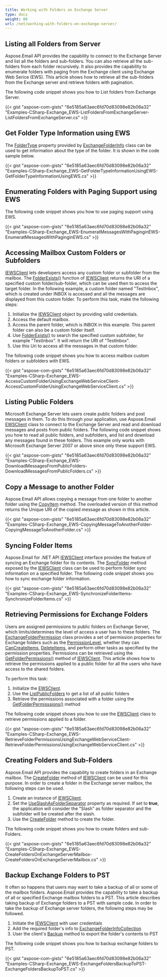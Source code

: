 ```yaml
---
title: Working with Folders on Exchange Server
type: docs
weight: 80
url: /net/working-with-folders-on-exchange-server/
---
```



## **Listing all Folders from Server**

Aspose.Email API provides the capability to connect to the Exchange Server and list all the folders and sub-folders. You can also retrieve all the sub-folders from each folder recursively. It also provides the capability to enumerate folders with paging from the Exchange client using Exchange Web Serice (EWS). This article shows how to retrieve all the sub-folders from the Exchange server and retrieve folders with pagination.

The following code snippet shows you how to List folders from Exchange Server.

{{< gist "aspose-com-gists" "6e5185a63aec6fd70d83098e82b06a32" "Examples-CSharp-Exchange_EWS-ListFoldersFromExchangeServer-ListFoldersFromExchangeServer.cs" >}}

## **Get Folder Type Information using EWS**

The [FolderType](https://reference.aspose.com/email/net/aspose.email.clients.exchange/exchangefolderinfo/foldertype/) property provided by [ExchangeFolderInfo](https://reference.aspose.com/email/net/aspose.email.clients.exchange/exchangefolderinfo/) class can be used to get information about the type of the folder. It is shown in the code sample below.

{{< gist "aspose-com-gists" "6e5185a63aec6fd70d83098e82b06a32" "Examples-CSharp-Exchange_EWS-GetFolderTypeInformationUsingEWS-GetFolderTypeInformationUsingEWS.cs" >}}

## **Enumerating Folders with Paging Support using EWS**

The following code snippet shows you how to use paging support using EWS.

{{< gist "aspose-com-gists" "6e5185a63aec6fd70d83098e82b06a32" "Examples-CSharp-Exchange_EWS-EnumeratMessagesWithPaginginEWS-EnumeratMessagesWithPaginginEWS.cs" >}}

## **Accessing Mailbox Custom Folders or Subfolders**

[IEWSClient](https://reference.aspose.com/email/net/aspose.email.clients.exchange.webservice/iewsclient/) lets developers access any custom folder or subfolder from the mailbox. The [FolderExists()](https://reference.aspose.com/email/net/aspose.email.clients.exchange.webservice/iewsclient/folderexists/#folderexists/) function of [IEWSClient](https://reference.aspose.com/email/net/aspose.email.clients.exchange.webservice/iewsclient/) returns the URI of a specified custom folder/sub-folder, which can be used then to access the target folder. In the following example, a custom folder named "TestInbox", which is created under INBOX is accessed and all the messages are displayed from this custom folder. To perform this task, make the following steps:

1. Initialize the [IEWSClient](https://reference.aspose.com/email/net/aspose.email.clients.exchange.webservice/iewsclient/) object by providing valid credentials.
1. Access the default mailbox.
1. Access the parent folder, which is INBOX in this example. This parent folder can also be a custom folder itself.
1. Use [FolderExists()](https://reference.aspose.com/email/net/aspose.email.clients.exchange.webservice/iewsclient/folderexists/#folderexists/) to search the specified custom subfolder, for example "TestInbox". It will return the URI of "TestInbox".
1. Use this Uri to access all the messages in that custom folder.

The following code snippet shows you how to access mailbox custom folders or subfolders with EWS.

{{< gist "aspose-com-gists" "6e5185a63aec6fd70d83098e82b06a32" "Examples-CSharp-Exchange_EWS-AccessCustomFolderUsingExchangeWebServiceClient-AccessCustomFolderUsingExchangeWebServiceClient.cs" >}}

## **Listing Public Folders**

Microsoft Exchange Server lets users create public folders and post messages in them. To do this through your application, use Aspose.Email [EWSClient](https://reference.aspose.com/email/net/aspose.email.clients.exchange.webservice/ewsclient/) class to connect to the Exchange Server and read and download messages and posts from public folders. The following code snippet shows you how to read all public folders, and subfolders, and list and download any messages found in these folders. This example only works with Microsoft Exchange Server 2007 or above since only these support EWS.

{{< gist "aspose-com-gists" "6e5185a63aec6fd70d83098e82b06a32" "Examples-CSharp-Exchange_EWS-DownloadMessagesFromPublicFolders-DownloadMessagesFromPublicFolders.cs" >}}

## **Copy a Message to another Folder**

Aspose.Email API allows copying a message from one folder to another folder using the [CopyItem](https://reference.aspose.com/email/net/aspose.email.clients.exchange.webservice/iewsclient/copyitem/#copyitem) method. The overloaded version of this method returns the Unique URI of the copied message as shown in this article.

{{< gist "aspose-com-gists" "6e5185a63aec6fd70d83098e82b06a32" "Examples-CSharp-Exchange_EWS-CopyingMessageToAnotherFolder-CopyingMessageToAnotherFolder.cs" >}}

## **Syncing Folder Items**

Aspose.Email for .NET API [IEWSClient](https://reference.aspose.com/email/net/aspose.email.clients.exchange.webservice/iewsclient/) interface provides the feature of syncing an Exchange folder for its contents. The [SyncFolder](https://reference.aspose.com/email/net/aspose.email.clients.exchange.webservice/iewsclient/syncfolder/#syncfolder/) method exposed by the [IEWSClient](https://reference.aspose.com/email/net/aspose.email.clients.exchange.webservice/iewsclient/) class can be used to perform folder sync information on a specified folder. The following code snippet shows you how to sync exchange folder information.

{{< gist "aspose-com-gists" "6e5185a63aec6fd70d83098e82b06a32" "Examples-CSharp-Exchange_EWS-SynchronizeFolderItems-SynchronizeFolderItems.cs" >}}

## **Retrieving Permissions for Exchange Folders**

Users are assigned permissions to public folders on Exchange Server, which limits/determines the level of access a user has to these folders. The [ExchangeFolderPermission](https://reference.aspose.com/email/net/aspose.email.clients.exchange/exchangefolderpermission/) class provides a set of permission properties for Exchange folders such as the [PermissionLevel](https://reference.aspose.com/email/net/aspose.email.clients.exchange/exchangefolderpermission/permissionlevel/), whether they can [CanCreateItems](https://reference.aspose.com/email/net/aspose.email.clients.exchange/exchangebasepermission/cancreateitems/), [DeleteItems](https://reference.aspose.com/email/net/aspose.email.clients.exchange/exchangebasepermission/deleteitems/), and perform other tasks as specified by the permission properties. Permissions can be retrieved using the [GetFolderPermissions()](https://reference.aspose.com/email/net/aspose.email.clients.exchange.webservice/iewsclient/getfolderpermissions/#getfolderpermissions) method of [IEWSClient](https://reference.aspose.com/email/net/aspose.email.clients.exchange.webservice/iewsclient/). This article shows how to retrieve the permissions applied to a public folder for all the users who have access to the shared folders.

To perform this task:

1. Initialize the [EWSClient](https://reference.aspose.com/email/net/aspose.email.clients.exchange.webservice/ewsclient/).
1. Use the [ListPublicFolders](https://reference.aspose.com/email/net/aspose.email.clients.exchange.webservice/iewsclient/listpublicfolders/#listpublicfolders) to get a list of all public folders
1. Retrieve the permissions associated with a folder using the [GetFolderPermisssions()](https://reference.aspose.com/email/net/aspose.email.clients.exchange.webservice/iewsclient/getfolderpermissions/#getfolderpermissions) method

The following code snippet shows you how to use the [EWSClient](https://reference.aspose.com/email/net/aspose.email.clients.exchange.webservice/ewsclient/) class to retrieve permissions applied to a folder.

{{< gist "aspose-com-gists" "6e5185a63aec6fd70d83098e82b06a32" "Examples-CSharp-Exchange_EWS-RetrieveFolderPermissionsUsingExchangeWebServiceClient-RetrieveFolderPermissionsUsingExchangeWebServiceClient.cs" >}}

## **Creating Folders and Sub-Folders**

Aspose.Email API provides the capability to create folders in an Exchange mailbox. The [CreateFolder](https://reference.aspose.com/email/net/aspose.email.clients.exchange.webservice/iewsclient/createfolder/#createfolder/) method of [IEWSClient](https://reference.aspose.com/email/net/aspose.email.clients.exchange.webservice/iewsclient/) can be used for this purpose. In order to create a folder in the Exchange server mailbox, the following steps can be used.

1. Create an instance of [IEWSClient](https://reference.aspose.com/email/net/aspose.email.clients.exchange.webservice/iewsclient/).
1. Set the [UseSlashAsFolderSeparator](https://reference.aspose.com/email/net/aspose.email.clients.exchange.webservice/iewsclient/useslashasfolderseparator/) property as required. If set to **true**, the application will consider the "Slash" as folder separator and the subfolder will be created after the slash.
1. Use the [CreateFolder](https://reference.aspose.com/email/net/aspose.email.clients.exchange.webservice/iewsclient/createfolder/#createfolder/) method to create the folder.

The following code snippet shows you how to create folders and sub-Folders.

{{< gist "aspose-com-gists" "6e5185a63aec6fd70d83098e82b06a32" "Examples-CSharp-Exchange_EWS-CreateFoldersOnExchangeServerMailbox-CreateFoldersOnExchangeServerMailbox.cs" >}}

## **Backup Exchange Folders to PST**

It often so happens that users may want to take a backup of all or some of the mailbox folders. Aspose.Email provides the capability to take a backup of all or specified Exchange mailbox folders to a PST. This article describes taking backup of Exchange folders to a PST with sample code. In order to take the backup of Exchange server folders, the following steps may be followed.

1. Initiate the [IEWSClient](https://reference.aspose.com/email/net/aspose.email.clients.exchange.webservice/iewsclient/) with user credentials
1. Add the required folder's info to [ExchangeFolderInfoCollection](https://reference.aspose.com/email/net/aspose.email.clients.exchange/exchangefolderinfocollection/)
1. User the client's [Backup](https://reference.aspose.com/email/net/aspose.email.clients.exchange.webservice/iewsclient/backup/#backup/) method to export the folder's contents to PST

The following code snippet shows you how to backup exchange folders to PST.

{{< gist "aspose-com-gists" "6e5185a63aec6fd70d83098e82b06a32" "Examples-CSharp-Exchange_EWS-ExchangeFoldersBackupToPST-ExchangeFoldersBackupToPST.cs" >}}
